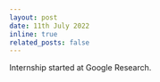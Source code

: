 ```yaml
---
layout: post
date: 11th July 2022
inline: true
related_posts: false
---
```


Internship started at Google Research.
